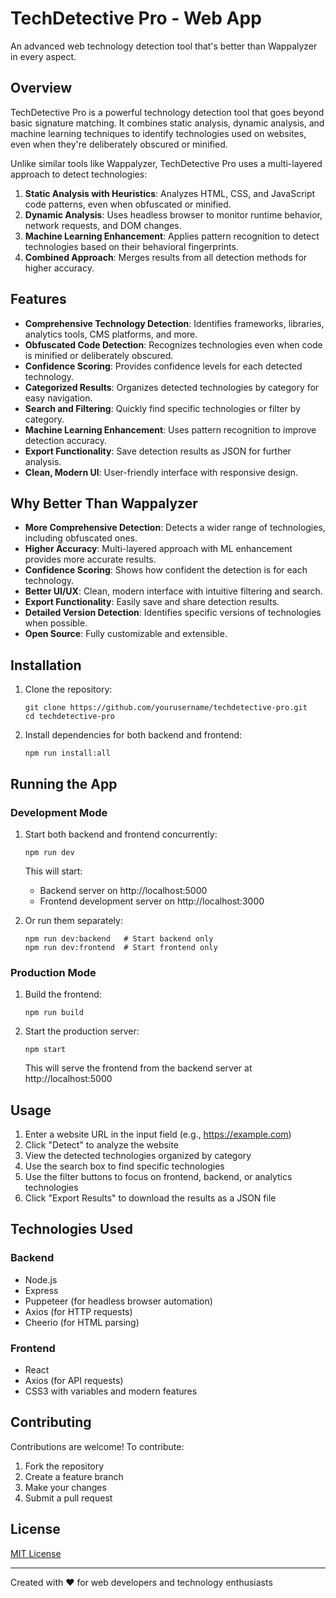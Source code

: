 # TechDetective Pro - Web App

An advanced web technology detection tool that's better than Wappalyzer in every aspect.

## Overview

TechDetective Pro is a powerful technology detection tool that goes beyond basic signature matching. It combines static analysis, dynamic analysis, and machine learning techniques to identify technologies used on websites, even when they're deliberately obscured or minified.

Unlike similar tools like Wappalyzer, TechDetective Pro uses a multi-layered approach to detect technologies:

1. **Static Analysis with Heuristics**: Analyzes HTML, CSS, and JavaScript code patterns, even when obfuscated or minified.
2. **Dynamic Analysis**: Uses headless browser to monitor runtime behavior, network requests, and DOM changes.
3. **Machine Learning Enhancement**: Applies pattern recognition to detect technologies based on their behavioral fingerprints.
4. **Combined Approach**: Merges results from all detection methods for higher accuracy.

## Features

- **Comprehensive Technology Detection**: Identifies frameworks, libraries, analytics tools, CMS platforms, and more.
- **Obfuscated Code Detection**: Recognizes technologies even when code is minified or deliberately obscured.
- **Confidence Scoring**: Provides confidence levels for each detected technology.
- **Categorized Results**: Organizes detected technologies by category for easy navigation.
- **Search and Filtering**: Quickly find specific technologies or filter by category.
- **Machine Learning Enhancement**: Uses pattern recognition to improve detection accuracy.
- **Export Functionality**: Save detection results as JSON for further analysis.
- **Clean, Modern UI**: User-friendly interface with responsive design.

## Why Better Than Wappalyzer

- **More Comprehensive Detection**: Detects a wider range of technologies, including obfuscated ones.
- **Higher Accuracy**: Multi-layered approach with ML enhancement provides more accurate results.
- **Confidence Scoring**: Shows how confident the detection is for each technology.
- **Better UI/UX**: Clean, modern interface with intuitive filtering and search.
- **Export Functionality**: Easily save and share detection results.
- **Detailed Version Detection**: Identifies specific versions of technologies when possible.
- **Open Source**: Fully customizable and extensible.

## Installation

1. Clone the repository:
   ```
   git clone https://github.com/yourusername/techdetective-pro.git
   cd techdetective-pro
   ```

2. Install dependencies for both backend and frontend:
   ```
   npm run install:all
   ```

## Running the App

### Development Mode

1. Start both backend and frontend concurrently:
   ```
   npm run dev
   ```

   This will start:
   - Backend server on http://localhost:5000
   - Frontend development server on http://localhost:3000

2. Or run them separately:
   ```
   npm run dev:backend   # Start backend only
   npm run dev:frontend  # Start frontend only
   ```

### Production Mode

1. Build the frontend:
   ```
   npm run build
   ```

2. Start the production server:
   ```
   npm start
   ```

   This will serve the frontend from the backend server at http://localhost:5000

## Usage

1. Enter a website URL in the input field (e.g., https://example.com)
2. Click "Detect" to analyze the website
3. View the detected technologies organized by category
4. Use the search box to find specific technologies
5. Use the filter buttons to focus on frontend, backend, or analytics technologies
6. Click "Export Results" to download the results as a JSON file

## Technologies Used

### Backend
- Node.js
- Express
- Puppeteer (for headless browser automation)
- Axios (for HTTP requests)
- Cheerio (for HTML parsing)

### Frontend
- React
- Axios (for API requests)
- CSS3 with variables and modern features

## Contributing

Contributions are welcome! To contribute:

1. Fork the repository
2. Create a feature branch
3. Make your changes
4. Submit a pull request

## License

[MIT License](LICENSE)

---

Created with ❤️ for web developers and technology enthusiasts